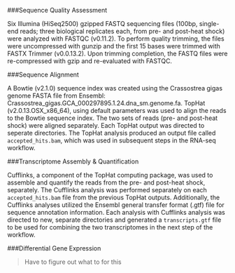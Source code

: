 ###Sequence Quality Assessment

Six Illumina (HiSeq2500) gzipped FASTQ sequencing files (100bp, single-end reads; three biological replicates each, from pre- and post-heat shock) were analyzed with FASTQC (v0.11.2). To perform quality trimming, the files were uncompressed with gunzip and the first 15 bases were trimmed with FASTX Trimmer (v0.0.13.2). Upon trimming completion, the FASTQ files were re-compressed with gzip and re-evaluated with FASTQC.

###Sequence Alignment

A Bowtie (v2.1.0) sequence index was created using the Crassostrea gigas genome FASTA file from Ensembl: Crassostrea_gigas.GCA_000297895.1.24.dna_sm.genome.fa. TopHat (v2.0.13.OSX_x86_64), using default parameters was used to align the reads to the Bowtie sequence index.  The two sets of reads (pre- and post-heat shock) were aligned separately. Each TopHat output was directed to seperate directories. The TopHat analysis produced an output file called ```accepted_hits.bam```, which was used in subsequent steps in the RNA-seq workflow.

###Transcriptome Assembly & Quantification

Cufflinks, a component of the TopHat computing package, was used to assemble and quantify the reads from the pre- and post-heat shock, separately. The Cufflinks analysis was performed separately on each ```accepted_hits.bam``` file from the previous TopHat outputs. Additionally, the Cufflinks analyses utilized the Ensembl general transfer format (.gtf) file for sequence annotation information. Each analysis with Cufflinks analysis was directed to new, separate directories and generated a ```transcripts.gtf``` file to be used for combining the two transcriptomes in the next step of the workflow.


###Differential Gene Expression

> Have to figure out what to for this


